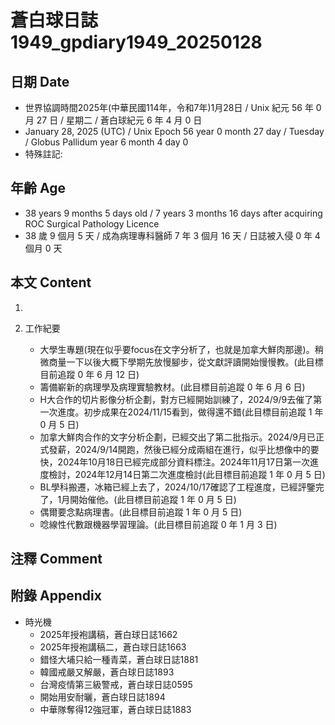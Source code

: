 [_metadata_:encoding]: - "utf-8"
[_metadata_:language]: - "zh-Hant-TW"
[_metadata_:fileformat]: - "markdown"
[_metadata_:MIME_type]: - "text/plain"
[_metadata_:markdown_version]: - "commonmark version 0.30"
[_metadata_:markdown_spec]: - "https://spec.commonmark.org/0.30/"

# 蒼白球日誌1949_gpdiary1949_20250128 #

## 日期 Date ##

* 世界協調時間2025年(中華民國114年，令和7年)1月28日 / Unix 紀元 56 年 0 月 27 日 / 星期二 / 蒼白球紀元 6 年 4 月 0 日
* January 28, 2025 (UTC) / Unix Epoch 56 year 0 month 27 day / Tuesday / Globus Pallidum year 6 month 4 day 0
* 特殊註記:

## 年齡 Age ##

* 38 years 9 months 5 days old / 7 years 3 months 16 days after acquiring ROC Surgical Pathology Licence
* 38 歲 9 個月 5 天 / 成為病理專科醫師 7 年 3 個月 16 天 / 日誌被入侵 0 年 4 個月 0 天

## 本文 Content ##

1. 

2. 工作紀要

    - 大學生專題(現在似乎要focus在文字分析了，也就是加拿大鮮肉那邊)。稍微商量一下以後大概下學期先放慢腳步，從文獻評讀開始慢慢教。(此目標目前追蹤 0 年 6 月 12 日)
    - 籌備嶄新的病理學及病理實驗教材。(此目標目前追蹤 0 年 6 月 6 日)
    - H大合作的切片影像分析企劃，對方已經開始訓練了，2024/9/9去催了第一次進度。初步成果在2024/11/15看到，做得還不錯(此目標目前追蹤 1 年 0 月 5 日)
    - 加拿大鮮肉合作的文字分析企劃，已經交出了第二批指示。2024/9月已正式發薪，2024/9/14開跑，然後已經分成兩組在進行，似乎比想像中的要快，2024年10月18日已經完成部分資料標注。2024年11月17日第一次進度檢討，2024年12月14日第二次進度檢討(此目標目前追蹤 1 年 0 月 5 日)
    - BL學科搬遷，冰箱已經上去了，2024/10/17確認了工程進度，已經評鑒完了，1月開始催他。(此目標目前追蹤 1 年 0 月 5 日)
    - 偶爾要念點病理書。(此目標目前追蹤 1 年 0 月 5 日)
    - 唸線性代數跟機器學習理論。(此目標目前追蹤 0 年 1 月 3 日)

## 注釋 Comment ##


## 附錄 Appendix ##

* 時光機
    - 2025年授袍講稿，蒼白球日誌1662
    - 2025年授袍講稿二，蒼白球日誌1663
    - 錯怪大埔只給一種青菜，蒼白球日誌1881
    - 韓國戒嚴又解嚴，蒼白球日誌1893
    - 台灣疫情第三級警戒，蒼白球日誌0595
    - 開始用安耐曬，蒼白球日誌1894
    - 中華隊奪得12強冠軍，蒼白球日誌1883
